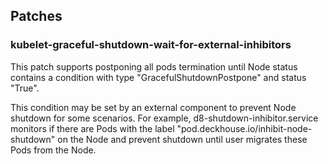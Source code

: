 ## Patches

### kubelet-graceful-shutdown-wait-for-external-inhibitors

This patch supports postponing all pods termination until Node status contains 
a condition with type "GracefulShutdownPostpone" and status "True".

This condition may be set by an external component to prevent Node shutdown
for some scenarios. For example, d8-shutdown-inhibitor.service monitors
if there are Pods with the label "pod.deckhouse.io/inhibit-node-shutdown"
on the Node and prevent shutdown until user migrates these Pods from the Node.
